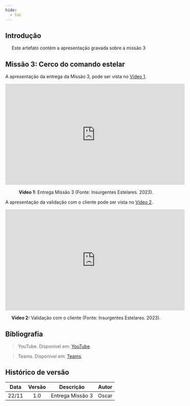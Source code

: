 ```yaml
---
hide:
  - toc
---
```


## Introdução

<p style="text-align:justify; text-indent:20px;">
Este artefato contém a apresentação gravada sobre a missão 3
</p>


## Missão 3: Cerco do comando estelar

A apresentação da entrega da Missão 3, pode ser vista no [Vídeo 1](https://www.youtube.com/watch?v=ZVDCqJDauP8&ab_channel=oscarbrito).

<div align="center">
<iframe width="560" height="315" src="https://www.youtube.com/embed/ZVDCqJDauP8?si=Uf3wPD5PbI6INuDt" title="YouTube video player" frameborder="0" allow="accelerometer; autoplay; clipboard-write; encrypted-media; gyroscope; picture-in-picture; web-share" allowfullscreen></iframe>
<p> <b>Vídeo 1:</b> Entrega Missão 3 (Fonte: Insurgentes Estelares. 2023). </p>
</div>

A apresentação da validação com o cliente pode ser vista no [Vídeo 2](https://www.youtube.com/watch?v=dXRkDJODRnQ&ab_channel=PedroEduardo).

<div align="center">
<iframe width="560" height="315" src="https://www.youtube.com/embed/dXRkDJODRnQ?si=6i41ZafMXmEAUvhy" title="YouTube video player" frameborder="0" allow="accelerometer; autoplay; clipboard-write; encrypted-media; gyroscope; picture-in-picture; web-share" allowfullscreen></iframe>
<p> <b>Vídeo 2:</b> Validação com o cliente (Fonte: Insurgentes Estelares. 2023). </p>
</div>




## Bibliografia

> YouTube. Disponível em: [YouTube](https://www.youtube.com).

> Teams. Disponível em: [Teams](https://teams.microsoft.com). 



## Histórico de versão

| Data  | Versão | Descrição        | Autor |
| :---: | :----: | ---------------- | ----- |
| 22/11 |  1.0   | Entrega Missão 3| Oscar |